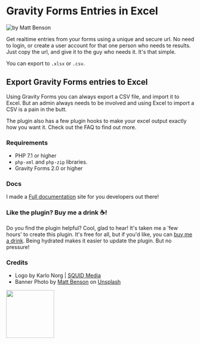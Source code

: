 # Gravity Forms Entries in Excel
![by Matt Benson](https://raw.githubusercontent.com/squidmedia/gfexcel/master/assets/banner-772x250.jpg)

Get realtime entries from your forms using a unique and secure url. No need to login, or create a user account for
that one person who needs te results. Just copy the url, and give it to the guy who needs it. It's that simple.

You can export to `.xlsx` or `.csv`.

## Export Gravity Forms entries to Excel
Using Gravity Forms you can always export a CSV file, and import it to Excel. But an admin always needs to be involved
and using Excel to import a CSV is a pain in the butt.

The plugin also has a few plugin hooks to make your excel output exactly how you want it. Check out the FAQ to find
out more.

### Requirements

* PHP 7.1 or higher
* `php-xml` and `php-zip` libraries.
* Gravity Forms 2.0 or higher

### Docs
I made a [Full documentation](http://gfexcel.doeken.org) site for you developers out there!  

### Like the plugin? Buy me a drink ☕!
Do you find the plugin helpful? Cool, glad to hear! It's taken me a 'few hours' to create this plugin. 
It's free for all, but if you'd like, you can [buy me a drink](https://www.paypal.me/doekenorg). 
Being hydrated makes it easier to update the plugin. But no pressure!

### Credits
- Logo by Karlo Norg | [SQUID Media](https://www.squidmedia.nl)
- Banner Photo by [Matt Benson](https://unsplash.com/@mattgyver) on [Unsplash](https://unsplash.com/photos/rHbob_bEsSs)

<img src="https://raw.githubusercontent.com/doekenorg/gf-entries-in-excel/master/assets/icon-256x256.png" width="128">
